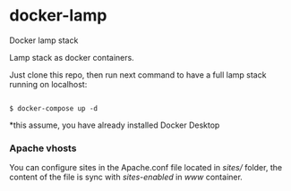 # docker-lamp
Docker lamp stack

Lamp stack as docker containers.

Just clone this repo, then run next command to have a full lamp stack running on localhost:

```

$ docker-compose up -d

```

*this assume, you have already installed Docker Desktop

### Apache vhosts

You can configure sites in the Apache.conf file located in *sites/* folder, the content of the file is sync with *sites-enabled* in *www* container.
